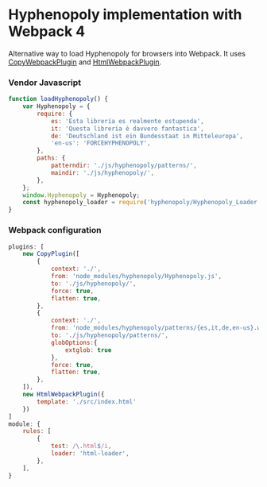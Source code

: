 # Hyphenopoly implementation with Webpack 4
Alternative way to load Hyphenopoly for browsers into Webpack. It uses [CopyWebpackPlugin](https://webpack.js.org/plugins/copy-webpack-plugin/) and [HtmlWebpackPlugin](https://webpack.js.org/plugins/html-webpack-plugin/).

### Vendor Javascript
```js
function loadHyphenopoly() {
    var Hyphenopoly = {
        require: {
            es: 'Esta librería es realmente estupenda',
            it: 'Questa libreria è davvero fantastica',
            de: 'Deutschland ist ein Bundesstaat in Mitteleuropa',
            'en-us': 'FORCEHYPHENOPOLY',
        },
        paths: {
            patterndir: './js/hyphenopoly/patterns/',
            maindir: './js/hyphenopoly/',       
        },
    };
    window.Hyphenopoly = Hyphenopoly;
    const hyphenopoly_loader = require('hyphenopoly/Hyphenopoly_Loader');
}
```

### Webpack configuration
```js
plugins: [
    new CopyPlugin([
        {
            context: './',
            from: 'node_modules/hyphenopoly/Hyphenopoly.js',
            to: './js/hyphenopoly/',
            force: true,
            flatten: true,
        },
        {
            context: './',
            from: 'node_modules/hyphenopoly/patterns/{es,it,de,en-us}.wasm',
            to: './js/hyphenopoly/patterns/',
            globOptions:{
                extglob: true
            },
            force: true,
            flatten: true,
        },
    ]),
    new HtmlWebpackPlugin({
        template: './src/index.html'
    })
]
module: {
    rules: [
        {
            test: /\.html$/i,
            loader: 'html-loader',
        },
    ],
}
```
